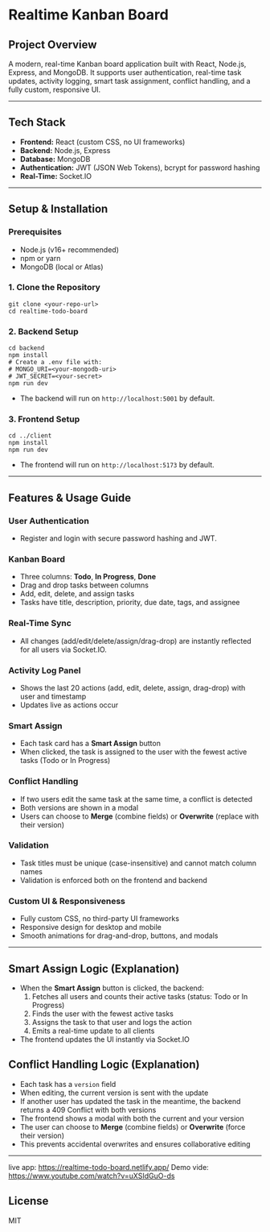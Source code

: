 # Realtime Kanban Board

## Project Overview

A modern, real-time Kanban board application built with React, Node.js, Express, and MongoDB. It supports user authentication, real-time task updates, activity logging, smart task assignment, conflict handling, and a fully custom, responsive UI.

---

## Tech Stack

- **Frontend:** React (custom CSS, no UI frameworks)
- **Backend:** Node.js, Express
- **Database:** MongoDB
- **Authentication:** JWT (JSON Web Tokens), bcrypt for password hashing
- **Real-Time:** Socket.IO

---

## Setup & Installation

### Prerequisites

- Node.js (v16+ recommended)
- npm or yarn
- MongoDB (local or Atlas)

### 1. Clone the Repository

```
git clone <your-repo-url>
cd realtime-todo-board
```

### 2. Backend Setup

```
cd backend
npm install
# Create a .env file with:
# MONGO_URI=<your-mongodb-uri>
# JWT_SECRET=<your-secret>
npm run dev
```

- The backend will run on `http://localhost:5001` by default.

### 3. Frontend Setup

```
cd ../client
npm install
npm run dev
```

- The frontend will run on `http://localhost:5173` by default.

---

## Features & Usage Guide

### User Authentication

- Register and login with secure password hashing and JWT.

### Kanban Board

- Three columns: **Todo**, **In Progress**, **Done**
- Drag and drop tasks between columns
- Add, edit, delete, and assign tasks
- Tasks have title, description, priority, due date, tags, and assignee

### Real-Time Sync

- All changes (add/edit/delete/assign/drag-drop) are instantly reflected for all users via Socket.IO.

### Activity Log Panel

- Shows the last 20 actions (add, edit, delete, assign, drag-drop) with user and timestamp
- Updates live as actions occur

### Smart Assign

- Each task card has a **Smart Assign** button
- When clicked, the task is assigned to the user with the fewest active tasks (Todo or In Progress)

### Conflict Handling

- If two users edit the same task at the same time, a conflict is detected
- Both versions are shown in a modal
- Users can choose to **Merge** (combine fields) or **Overwrite** (replace with their version)

### Validation

- Task titles must be unique (case-insensitive) and cannot match column names
- Validation is enforced both on the frontend and backend

### Custom UI & Responsiveness

- Fully custom CSS, no third-party UI frameworks
- Responsive design for desktop and mobile
- Smooth animations for drag-and-drop, buttons, and modals

---

## Smart Assign Logic (Explanation)

- When the **Smart Assign** button is clicked, the backend:
  1. Fetches all users and counts their active tasks (status: Todo or In Progress)
  2. Finds the user with the fewest active tasks
  3. Assigns the task to that user and logs the action
  4. Emits a real-time update to all clients
- The frontend updates the UI instantly via Socket.IO

## Conflict Handling Logic (Explanation)

- Each task has a `version` field
- When editing, the current version is sent with the update
- If another user has updated the task in the meantime, the backend returns a 409 Conflict with both versions
- The frontend shows a modal with both the current and your version
- The user can choose to **Merge** (combine fields) or **Overwrite** (force their version)
- This prevents accidental overwrites and ensures collaborative editing

---
 live app: https://realtime-todo-board.netlify.app/
 Demo vide: https://www.youtube.com/watch?v=uXSIdGuO-ds

## License

MIT
